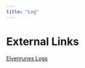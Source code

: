 ```yaml
---
title: "Log"
---
```


# External Links

[Elvenrunes Logs](http://www.elvenrunes.com/cgi-bin/logs/mumps?rou=logs)